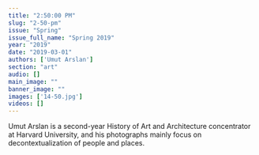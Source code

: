 ```yaml
---
title: "2:50:00 PM"
slug: "2-50-pm"
issue: "Spring"
issue_full_name: "Spring 2019"
year: "2019"
date: "2019-03-01"
authors: ['Umut Arslan']
section: "art"
audio: []
main_image: ""
banner_image: ""
images: ['14-50.jpg']
videos: []
---
```

Umut Arslan is a second-year History of Art and Architecture concentrator at Harvard University, and his photographs mainly focus on decontextualization of people and places.